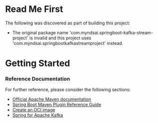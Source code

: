 # Read Me First
The following was discovered as part of building this project:

* The original package name 'com.myndsai.springboot-kafka-stream-project' is invalid and this project uses 'com.myndsai.springbootkafkastreamproject' instead.

# Getting Started

### Reference Documentation
For further reference, please consider the following sections:

* [Official Apache Maven documentation](https://maven.apache.org/guides/index.html)
* [Spring Boot Maven Plugin Reference Guide](https://docs.spring.io/spring-boot/docs/3.0.3/maven-plugin/reference/html/)
* [Create an OCI image](https://docs.spring.io/spring-boot/docs/3.0.3/maven-plugin/reference/html/#build-image)
* [Spring for Apache Kafka](https://docs.spring.io/spring-boot/docs/3.0.3/reference/htmlsingle/#messaging.kafka)

